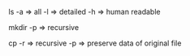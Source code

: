 ls
    -a => all
    -l => detailed
    -h => human readable

mkdir
    -p => recursive

cp
    -r => recursive
    -p => preserve data of original file
